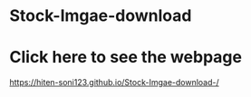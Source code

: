 # Stock-Imgae-download

# Click here to see the webpage
https://hiten-soni123.github.io/Stock-Imgae-download-/
